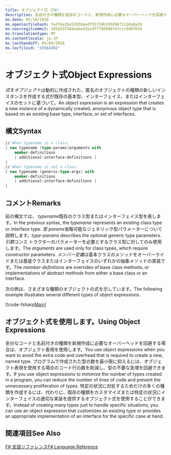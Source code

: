 ```yaml
---
title: オブジェクト式 (F#)
description: 名前付きの種類を追加のコードと、新規作成に必要なオーバーヘッドを回避するときに、f# オブジェクト式を使用する方法を学習します。
ms.date: 05/16/2016
ms.openlocfilehash: fed78e2be52838eedf55759b195696f1210a8a20
ms.sourcegitcommit: 3d5d33f384eeba41b2dff79d096f47ccc8d8f03d
ms.translationtype: MT
ms.contentlocale: ja-JP
ms.lasthandoff: 05/04/2018
ms.locfileid: "33564392"
---
```

# <a name="object-expressions"></a><span data-ttu-id="9f566-103">オブジェクト式</span><span class="sxs-lookup"><span data-stu-id="9f566-103">Object Expressions</span></span>

<span data-ttu-id="9f566-104">*式をオブジェクト*は動的に作成された、匿名のオブジェクトの種類の新しいインスタンスを作成する式が既存の基本型、インターフェイス、またはインターフェイスのセットに基づいて。</span><span class="sxs-lookup"><span data-stu-id="9f566-104">An *object expression* is an expression that creates a new instance of a dynamically created, anonymous object type that is based on an existing base type, interface, or set of interfaces.</span></span>


## <a name="syntax"></a><span data-ttu-id="9f566-105">構文</span><span class="sxs-lookup"><span data-stu-id="9f566-105">Syntax</span></span>

```fsharp
// When typename is a class:
{ new typename [type-params]arguments with
    member-definitions
    [ additional-interface-definitions ]
}
// When typename is not a class:
{ new typename [generic-type-args] with
    member-definitions
    [ additional-interface-definitions ]
}
```

## <a name="remarks"></a><span data-ttu-id="9f566-106">コメント</span><span class="sxs-lookup"><span data-stu-id="9f566-106">Remarks</span></span>
<span data-ttu-id="9f566-107">前の構文では、 *typename*既存のクラス型またはインターフェイス型を表します。</span><span class="sxs-lookup"><span data-stu-id="9f566-107">In the previous syntax, the *typename* represents an existing class type or interface type.</span></span> <span data-ttu-id="9f566-108">*型 params*省略可能なジェネリック型パラメーターについて説明します。</span><span class="sxs-lookup"><span data-stu-id="9f566-108">*type-params* describes the optional generic type parameters.</span></span> <span data-ttu-id="9f566-109">*引数*コンス トラクターのパラメーターを必要とするクラス型に対してのみ使用します。</span><span class="sxs-lookup"><span data-stu-id="9f566-109">The *arguments* are used only for class types, which require constructor parameters.</span></span> <span data-ttu-id="9f566-110">*メンバー定義*は基本クラスのメソッドをオーバーライドまたは基底クラスまたはインターフェイスのいずれかの抽象メソッドの実装です。</span><span class="sxs-lookup"><span data-stu-id="9f566-110">The *member-definitions* are overrides of base class methods, or implementations of abstract methods from either a base class or an interface.</span></span>

<span data-ttu-id="9f566-111">次の例は、さまざまな種類のオブジェクトの式を示しています。</span><span class="sxs-lookup"><span data-stu-id="9f566-111">The following example illustrates several different types of object expressions.</span></span>

[!code-fsharp[Main](../../../samples/snippets/fsharp/lang-ref-2/snippet4301.fs)]

## <a name="using-object-expressions"></a><span data-ttu-id="9f566-112">オブジェクト式を使用します。</span><span class="sxs-lookup"><span data-stu-id="9f566-112">Using Object Expressions</span></span>
<span data-ttu-id="9f566-113">余分なコードと名前付きの種類を新規作成に必要なオーバーヘッドを回避する場合は、オブジェクト表現を使用します。</span><span class="sxs-lookup"><span data-stu-id="9f566-113">You use object expressions when you want to avoid the extra code and overhead that is required to create a new, named type.</span></span> <span data-ttu-id="9f566-114">プログラムで作成された型の数を最小限に抑えるには、オブジェクト表現を使用する場合のコード行の数を削減し、型の不要な急増を回避できます。</span><span class="sxs-lookup"><span data-stu-id="9f566-114">If you use object expressions to minimize the number of types created in a program, you can reduce the number of lines of code and prevent the unnecessary proliferation of types.</span></span> <span data-ttu-id="9f566-115">特定の状況に対処するためだけの多くの種類を作成するには、代わりに、既存の種類をカスタマイズまたは特定の状況にインターフェイスの適切な実装を提供するオブジェクト式を使用することができます。</span><span class="sxs-lookup"><span data-stu-id="9f566-115">Instead of creating many types just to handle specific situations, you can use an object expression that customizes an existing type or provides an appropriate implementation of an interface for the specific case at hand.</span></span>


## <a name="see-also"></a><span data-ttu-id="9f566-116">関連項目</span><span class="sxs-lookup"><span data-stu-id="9f566-116">See Also</span></span>
[<span data-ttu-id="9f566-117">F# 言語リファレンス</span><span class="sxs-lookup"><span data-stu-id="9f566-117">F# Language Reference</span></span>](index.md)
